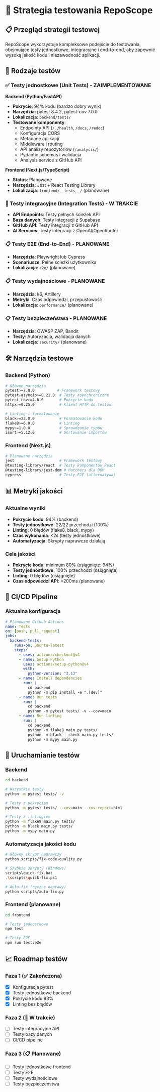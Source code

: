 # 🧪 Strategia testowania RepoScope

## 📋 Przegląd strategii testowej

RepoScope wykorzystuje kompleksowe podejście do testowania, obejmujące testy jednostkowe, integracyjne i end-to-end, aby zapewnić wysoką jakość kodu i niezawodność aplikacji.

## 🎯 Rodzaje testów

### ✅ Testy jednostkowe (Unit Tests) - ZAIMPLEMENTOWANE

**Backend (Python/FastAPI)**

- **Pokrycie**: 94% kodu (bardzo dobry wynik)
- **Narzędzia**: pytest 8.4.2, pytest-cov 7.0.0
- **Lokalizacja**: `backend/tests/`
- **Testowane komponenty**:
  - Endpointy API (`/`, `/health`, `/docs`, `/redoc`)
  - Konfiguracja CORS
  - Metadane aplikacji
  - Middleware i routing
  - API analizy repozytoriów (`/analysis/`)
  - Pydantic schemas i walidacja
  - Analysis service z GitHub API

**Frontend (Next.js/TypeScript)**

- **Status**: Planowane
- **Narzędzia**: Jest + React Testing Library
- **Lokalizacja**: `frontend/__tests__/` (planowane)

### 🔄 Testy integracyjne (Integration Tests) - W TRAKCIE

- **API Endpoints**: Testy pełnych ścieżek API
- **Baza danych**: Testy integracji z Supabase
- **GitHub API**: Testy integracji z GitHub API
- **AI Services**: Testy integracji z OpenAI/OpenRouter

### 📋 Testy E2E (End-to-End) - PLANOWANE

- **Narzędzia**: Playwright lub Cypress
- **Scenariusze**: Pełne ścieżki użytkownika
- **Lokalizacja**: `e2e/` (planowane)

### 📋 Testy wydajnościowe - PLANOWANE

- **Narzędzia**: k6, Artillery
- **Metryki**: Czas odpowiedzi, przepustowość
- **Lokalizacja**: `performance/` (planowane)

### 📋 Testy bezpieczeństwa - PLANOWANE

- **Narzędzia**: OWASP ZAP, Bandit
- **Testy**: Autoryzacja, walidacja danych
- **Lokalizacja**: `security/` (planowane)

## 🛠️ Narzędzia testowe

### Backend (Python)

```bash
# Główne narzędzia
pytest>=7.0.0          # Framework testowy
pytest-asyncio>=0.21.0  # Testy asynchroniczne
pytest-cov>=4.0.0       # Pokrycie kodu
httpx>=0.25.0           # Klient HTTP do testów

# Linting i formatowanie
black>=23.0.0           # Formatowanie kodu
flake8>=6.0.0           # Linting
mypy>=1.0.0             # Sprawdzanie typów
isort>=5.12.0           # Sortowanie importów
```

### Frontend (Next.js)

```bash
# Planowane narzędzia
jest                    # Framework testowy
@testing-library/react  # Testy komponentów React
@testing-library/jest-dom # Matchers dla DOM
cypress                 # Testy E2E (alternatywa)
```

## 📊 Metryki jakości

### Aktualne wyniki

- **Pokrycie kodu**: 94% (backend)
- **Testy jednostkowe**: 22/22 przechodzi (100%)
- **Linting**: 0 błędów (flake8, black, mypy)
- **Czas wykonania**: <2s (testy jednostkowe)
- **Automatyzacja**: Skrypty naprawcze działają

### Cele jakości

- **Pokrycie kodu**: minimum 80% (osiągnięte: 94%)
- **Testy jednostkowe**: 100% przechodzi (osiągnięte)
- **Linting**: 0 błędów (osiągnięte)
- **Czas odpowiedzi API**: <200ms (planowane)

## 🔄 CI/CD Pipeline

### Aktualna konfiguracja

```yaml
# Planowane GitHub Actions
name: Tests
on: [push, pull_request]
jobs:
  backend-tests:
    runs-on: ubuntu-latest
    steps:
      - uses: actions/checkout@v4
      - name: Setup Python
        uses: actions/setup-python@v4
        with:
          python-version: "3.13"
      - name: Install dependencies
        run: |
          cd backend
          python -m pip install -e ".[dev]"
      - name: Run tests
        run: |
          cd backend
          python -m pytest tests/ -v --cov=main
      - name: Run linting
        run: |
          cd backend
          python -m flake8 main.py tests/
          python -m black --check main.py tests/
          python -m mypy main.py
```

## 🚀 Uruchamianie testów

### Backend

```bash
cd backend

# Wszystkie testy
python -m pytest tests/ -v

# Testy z pokryciem
python -m pytest tests/ --cov=main --cov-report=html

# Testy z lintingiem
python -m flake8 main.py tests/
python -m black main.py tests/
python -m mypy main.py
```

### Automatyzacja jakości kodu

```bash
# Główny skrypt naprawczy
python scripts/fix-code-quality.py

# Szybkie skrypty (Windows)
scripts\quick-fix.bat
.\scripts\quick-fix.ps1

# Auto-fix (ręczne naprawy)
python scripts/auto-fix.py
```

### Frontend (planowane)

```bash
cd frontend

# Testy jednostkowe
npm test

# Testy E2E
npm run test:e2e
```

## 📈 Roadmap testów

### Faza 1 (✅ Zakończona)

- [x] Konfiguracja pytest
- [x] Testy jednostkowe backend
- [x] Pokrycie kodu 93%
- [x] Linting bez błędów

### Faza 2 (🔄 W trakcie)

- [ ] Testy integracyjne API
- [ ] Testy bazy danych
- [ ] CI/CD pipeline

### Faza 3 (📋 Planowane)

- [ ] Testy jednostkowe frontend
- [ ] Testy E2E
- [ ] Testy wydajnościowe
- [ ] Testy bezpieczeństwa
